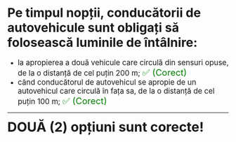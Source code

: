 # Pe timpul nopții, conducătorii de autovehicule sunt obligați să folosească luminile de întâlnire:

- <span style="font-size: larger;">la apropierea a două vehicule care circulă din sensuri opuse, de la o distanță de cel puțin 200 m; <span style="color: green; font-size: larger;">✅ (Corect)</span></span>
- <span style="font-size: larger;">când conducătorul de autovehicul se apropie de un autovehicul care circulă în fața sa, de la o distanță de cel puțin 100 m; <span style="color: green; font-size: larger;">✅ (Corect)</span></span>

---

<span style="font-size: 30px; font-weight: bold;">**DOUĂ (2) opțiuni sunt corecte!**</span>